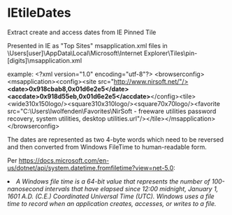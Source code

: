 # IEtileDates
Extract create and access dates from IE Pinned Tile

Presented in IE as "Top Sites"
msapplication.xml files in \Users\[user]\AppData\Local\Microsoft\Internet Explorer\Tiles\pin-[digits]\msapplication.xml

example:
\<?xml version="1.0" encoding="utf-8"?>
\<browserconfig>\<msapplication>\<config>\<site src="http://www.nirsoft.net/"/> <b>\<date>0x918cbab8,0x01d6e2e5\</date>\<accdate>0x918d55eb,0x01d6e2e5\</accdate></b>\</config>\<tile>\<wide310x150logo/>\<square310x310logo/>\<square70x70logo/>\<favorite src="C:\Users\lwolfenden\Favorites\NirSoft - freeware utilities password recovery, system utilities, desktop utilities.url"/>\</tile>\</msapplication>\</browserconfig>

The dates are represented as two 4-byte words which need to be reversed and then converted from Windows FileTime to human-readable form.

Per https://docs.microsoft.com/en-us/dotnet/api/system.datetime.fromfiletime?view=net-5.0:
<li><i>A Windows file time is a 64-bit value that represents the number of 100-nanosecond intervals that have elapsed since 12:00 midnight, January 1, 1601 A.D. (C.E.) Coordinated Universal Time (UTC). Windows uses a file time to record when an application creates, accesses, or writes to a file. </i></li>
